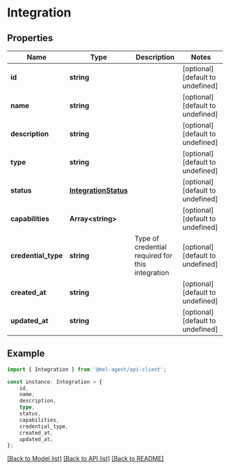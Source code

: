 # Integration


## Properties

Name | Type | Description | Notes
------------ | ------------- | ------------- | -------------
**id** | **string** |  | [optional] [default to undefined]
**name** | **string** |  | [optional] [default to undefined]
**description** | **string** |  | [optional] [default to undefined]
**type** | **string** |  | [optional] [default to undefined]
**status** | [**IntegrationStatus**](IntegrationStatus.md) |  | [optional] [default to undefined]
**capabilities** | **Array&lt;string&gt;** |  | [optional] [default to undefined]
**credential_type** | **string** | Type of credential required for this integration | [optional] [default to undefined]
**created_at** | **string** |  | [optional] [default to undefined]
**updated_at** | **string** |  | [optional] [default to undefined]

## Example

```typescript
import { Integration } from '@mel-agent/api-client';

const instance: Integration = {
    id,
    name,
    description,
    type,
    status,
    capabilities,
    credential_type,
    created_at,
    updated_at,
};
```

[[Back to Model list]](../README.md#documentation-for-models) [[Back to API list]](../README.md#documentation-for-api-endpoints) [[Back to README]](../README.md)
